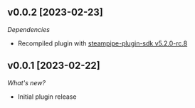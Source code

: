 ## v0.0.2 [2023-02-23]

_Dependencies_

- Recompiled plugin with [steampipe-plugin-sdk v5.2.0-rc.8](https://github.com/turbot/steampipe-plugin-sdk/releases/tag/v5.2.0-rc.8)

## v0.0.1 [2023-02-22]

_What's new?_

- Initial plugin release